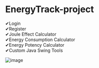 # EnergyTrack-project

✔Login <br>
✔Register <br>
✔Joule Effect Calculator <br>
✔Energy Consumption Calculator <br>
✔Energy Potency Calculator <br>
✔Custom Java Swing Tools <br>

![image](https://github.com/thalitaasuzy/Gerenciador-de-energia/assets/112733274/7bca991f-cec1-43c9-ad3d-e101859c6f4d)


